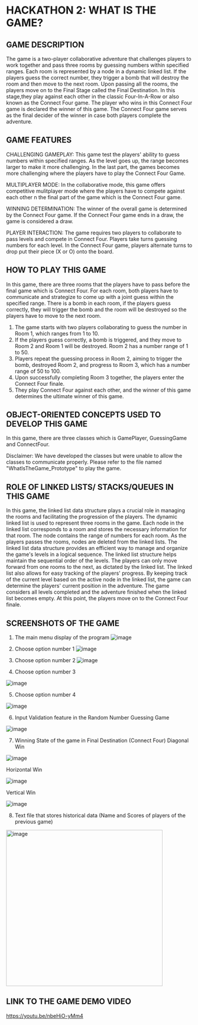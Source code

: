 # HACKATHON 2: WHAT IS THE GAME?
## GAME DESCRIPTION
The game is a two-player collaborative adventure that challenges players to work together and pass three rooms by guessing numbers within specified ranges. Each room is represented by a node in a dynamic linked list. If the players guess the correct number, they trigger a bomb that will destroy the room and then move to the next room. Upon passing all the rooms, the players move on to the Final Stage called the Final Destination. In this stage,they play against each other in the classic Four-In-A-Row or also known as the Connect Four game. The player who wins in this Connect Four game is declared the winner of this game. The Connect Four game serves as the final decider of the winner in case both players complete the adventure.
## GAME FEATURES
CHALLENGING GAMEPLAY:
This game test the players' ability to guess numbers within specified ranges. As the level goes up, the range becomes larger to make it more challenging. In the last part, the games becomes more challenging where the players have to play the Connect Four Game.

MULTIPLAYER MODE:
In the collaborative mode, this game offers competitive mulitplayer mode where the players have to compete against each other n the final part of the game which is the Connect Four game.

WINNING DETERMINATION:
The winner of the overall game is determined by the Connect Four game.
If the Connect Four game ends in a draw, the game is considered a draw.

PLAYER INTERACTION:
The game requires two players to collaborate to pass levels and compete in Connect Four.
Players take turns guessing numbers for each level.
In the Connect Four game, players alternate turns to drop put their piece (X or O) onto the board.

## HOW TO PLAY THIS GAME
In this game, there are three rooms that the players have to pass before the final game which is Connect Four. For each room, both players have to communicate and strategize to come up with a joint guess within the specified range. There is a bomb in each room, if the players guess correctly, they will trigger the bomb and the room will be destroyed so the players have to move to the next room.
1.	The game starts with two players collaborating to guess the number in Room 1, which ranges from 1 to 10.
2.	If the players guess correctly, a bomb is triggered, and they move to Room 2 and Room 1 will be destroyed. Room 2 has a number range of 1 to 50.
3.	Players repeat the guessing process in Room 2, aiming to trigger the bomb, destroyed Room 2, and progress to Room 3, which has a number range of 50 to 100.
4.	Upon successfully completing Room 3 together, the players enter the Connect Four finale.
5.	They play Connect Four against each other, and the winner of this game determines the ultimate winner of this game.

## OBJECT-ORIENTED CONCEPTS USED TO DEVELOP THIS GAME
In this game, there are three classes which is GamePlayer, GuessingGame and ConnectFour.

Disclaimer:
We have developed the classes but were unable to allow the classes to communicate properly. Please refer to the file named "WhatIsTheGame_Prototype" to play the game.

## ROLE OF LINKED LISTS/ STACKS/QUEUES IN THIS GAME
In this game, the linked list data structure plays a crucial role in managing the rooms and facilitating the progression of the players. The dynamic linked list is used to represent three rooms in the game. Each node in the linked list corresponds to a room and stores the necessary information for that room. The node contains the range of numbers for each room. As the players passes the rooms, nodes are deleted from the linked lists. The linked list data structure provides an efficient way to manage and organize the game's levels in a logical sequence. The linked list structure helps maintain the sequential order of the levels. The players can only move forward from one rooms to the next, as dictated by the linked list. The linked list also allows for easy tracking of the players' progress. By keeping track of the current level based on the active node in the linked list, the game can determine the players' current position in the adventure. The game considers all levels completed and the adventure finished when the linked list becomes empty. At this point, the players move on to the Connect Four finale.

## SCREENSHOTS OF THE GAME 
1. The main menu display of the program
   ![image](https://github.com/alyanadhirah00/HACKATHON-2-GROUP-48/assets/117891942/d9c1e4ee-5f3e-4e8e-9af6-36646695af1c)

2. Choose option number 1
   ![image](https://github.com/alyanadhirah00/HACKATHON-2-GROUP-48/assets/117891942/726d6929-e5ec-4e17-be4e-8840e1a4426f)

3. Choose option number 2
![image](https://github.com/alyanadhirah00/HACKATHON-2-GROUP-48/assets/117891942/80ee5395-cf8a-4e37-b3fd-41bed591034c)

4. Choose option number 3
   
![image](https://github.com/alyanadhirah00/HACKATHON-2-/assets/117891942/9d59181d-adf5-4f1d-98b9-5295294b6a4b)

5. Choose option number 4

![image](https://github.com/alyanadhirah00/HACKATHON-2-/assets/117891942/dd9063fa-db36-42e0-81c4-82583976d55c)

6. Input Validation feature in the Random Number Guessing Game

![image](https://github.com/alyanadhirah00/HACKATHON-2-GROUP-48/assets/121533158/39f546a7-6f4b-4ba1-b4d0-9096787f6ccf)


7. Winning State of the game in Final Destination (Connect Four)
Diagonal Win

![image](https://github.com/alyanadhirah00/HACKATHON-2-/assets/121533158/f3205d72-6bf9-4d75-b7eb-033368bd150d)

Horizontal Win

![image](https://github.com/alyanadhirah00/HACKATHON-2-/assets/121533158/24dba6a0-9541-4965-aa5d-5bfb946d3c38)

Vertical Win

![image](https://github.com/alyanadhirah00/HACKATHON-2-/assets/121533158/2dcbd32d-3db5-41e4-b352-ae89fa07bb01)


8. Text file that stores historical data (Name and Scores of players of the previous game)

<img width="423" alt="image" src="https://github.com/alyanadhirah00/HACKATHON-2-/assets/121533158/de0c55a2-6a93-4194-96bf-9df28da68a86">
















## LINK TO THE GAME DEMO VIDEO

https://youtu.be/nbeHiO-yMm4

